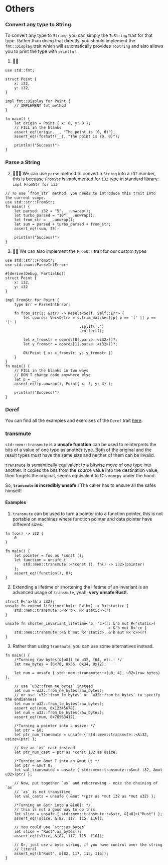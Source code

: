 # Others

### Convert any type to String
To convert any type to `String`, you can simply the `ToString` trait for that type. Rather than doing that directly, you should implement the `fmt::Display` trait which will automatically provides `ToString` and also allows you to print the type with `println!`.

1. 🌟🌟
```rust,editable
use std::fmt;

struct Point {
    x: i32,
    y: i32,
}

impl fmt::Display for Point {
    // IMPLEMENT fmt method
}

fn main() {
    let origin = Point { x: 0, y: 0 };
    // FILL in the blanks
    assert_eq!(origin.__, "The point is (0, 0)");
    assert_eq!(format!(__), "The point is (0, 0)");

    println!("Success!")
}
```

### Parse a String
2. 🌟🌟🌟 We can use `parse` method to convert a `String` into a `i32` number, this is becuase `FromStr` is implemented for `i32` type in standard library: `impl FromStr for i32`
```rust,editable
// To use `from_str` method, you needs to introduce this trait into the current scope.
use std::str::FromStr;
fn main() {
    let parsed: i32 = "5".__.unwrap();
    let turbo_parsed = "10".__.unwrap();
    let from_str = __.unwrap();
    let sum = parsed + turbo_parsed + from_str;
    assert_eq!(sum, 35);

    println!("Success!")
}
``` 


3. 🌟🌟 We can also implement the `FromStr` trait for our custom types
```rust,editable
use std::str::FromStr;
use std::num::ParseIntError;

#[derive(Debug, PartialEq)]
struct Point {
    x: i32,
    y: i32
}

impl FromStr for Point {
    type Err = ParseIntError;

    fn from_str(s: &str) -> Result<Self, Self::Err> {
        let coords: Vec<&str> = s.trim_matches(|p| p == '(' || p == ')' )
                                 .split(',')
                                 .collect();

        let x_fromstr = coords[0].parse::<i32>()?;
        let y_fromstr = coords[1].parse::<i32>()?;

        Ok(Point { x: x_fromstr, y: y_fromstr })
    }
}
fn main() {
    // FILL in the blanks in two ways
    // DON'T change code anywhere else 
    let p = __;
    assert_eq!(p.unwrap(), Point{ x: 3, y: 4} );

    println!("Success!")
}
```

### Deref
You can find all the examples and exercises of the `Deref` trait [here](https://practice.rs/smart-pointers/deref.html).

### transmute
`std::mem::transmute` is a **unsafe function** can be used to reinterprets the bits of a value of one type as another type. Both of the original and the result types must have the same size and neither of them can be invalid.

`transmute` is semantically equivalent to a bitwise move of one type into another. It copies the bits from the source value into the destination value, then forgets the original, seems equivalent to C's `memcpy` under the hood.

So, **`transmute` is incredibly unsafe !** The caller has to ensure all the safes himself!

#### Examples
1. `transmute` can be used to turn a  pointer into a function pointer, this is not portable on machines where function pointer and data pointer have different sizes.

```rust,editable
fn foo() -> i32 {
    0
}

fn main() {
    let pointer = foo as *const ();
    let function = unsafe {
        std::mem::transmute::<*const (), fn() -> i32>(pointer)
    };
    assert_eq!(function(), 0);
}
```

2. Extending a lifetime or shortening the lifetime of an invariant is an advanced usage of `transmute`, yeah, **very unsafe Rust!**.
```rust,editable
struct R<'a>(&'a i32);
unsafe fn extend_lifetime<'b>(r: R<'b>) -> R<'static> {
    std::mem::transmute::<R<'b>, R<'static>>(r)
}

unsafe fn shorten_invariant_lifetime<'b, 'c>(r: &'b mut R<'static>)
                                             -> &'b mut R<'c> {
    std::mem::transmute::<&'b mut R<'static>, &'b mut R<'c>>(r)
}
```

3. Rather than using `transmute`, you can use some alternatives instead.
```rust,editable
fn main() {
    /*Turning raw bytes(&[u8]) to u32, f64, etc.: */
    let raw_bytes = [0x78, 0x56, 0x34, 0x12];

    let num = unsafe { std::mem::transmute::<[u8; 4], u32>(raw_bytes) };

    // use `u32::from_ne_bytes` instead
    let num = u32::from_ne_bytes(raw_bytes);
    // or use `u32::from_le_bytes` or `u32::from_be_bytes` to specify the endianness
    let num = u32::from_le_bytes(raw_bytes);
    assert_eq!(num, 0x12345678);
    let num = u32::from_be_bytes(raw_bytes);
    assert_eq!(num, 0x78563412);

    /*Turning a pointer into a usize: */
    let ptr = &0;
    let ptr_num_transmute = unsafe { std::mem::transmute::<&i32, usize>(ptr) };

    // Use an `as` cast instead
    let ptr_num_cast = ptr as *const i32 as usize;

    /*Turning an &mut T into an &mut U: */
    let ptr = &mut 0;
    let val_transmuted = unsafe { std::mem::transmute::<&mut i32, &mut u32>(ptr) };

    // Now, put together `as` and reborrowing - note the chaining of `as`
    // `as` is not transitive
    let val_casts = unsafe { &mut *(ptr as *mut i32 as *mut u32) };

    /*Turning an &str into a &[u8]: */
    // this is not a good way to do this.
    let slice = unsafe { std::mem::transmute::<&str, &[u8]>("Rust") };
    assert_eq!(slice, &[82, 117, 115, 116]);

    // You could use `str::as_bytes`
    let slice = "Rust".as_bytes();
    assert_eq!(slice, &[82, 117, 115, 116]);

    // Or, just use a byte string, if you have control over the string
    // literal
    assert_eq!(b"Rust", &[82, 117, 115, 116]);
}
```